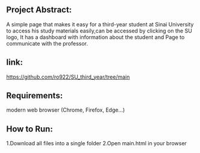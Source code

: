 ## Project Abstract:
 A simple page that makes it easy for a third-year student at Sinai University to access his study materials easily,can be accessed by clicking on the SU logo,
 It has a dashboard with information about the student and Page to communicate with the professor.
## link:
https://github.com/ro922/SU_third_year/tree/main
## Requirements:
modern web browser (Chrome, Firefox, Edge...)
## How to Run:
1.Download all files into a single folder
2.Open main.html in your browser

